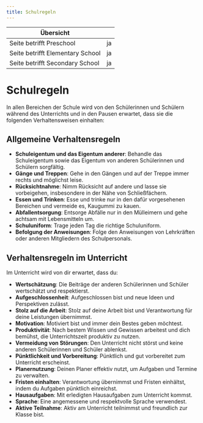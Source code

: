```yaml
---
title: Schulregeln
---
```

| Übersicht | |
| --- | --- |
| Seite betrifft Preschool | ja |
| Seite betrifft Elementary School | ja |
| Seite betrifft Secondary School | ja |

# Schulregeln

In allen Bereichen der Schule wird von den Schülerinnen und Schülern während des Unterrichts und in den Pausen erwartet, dass sie die folgenden Verhaltensweisen einhalten:

## Allgemeine Verhaltensregeln

- **Schuleigentum und das Eigentum anderer**: Behandle das Schuleigentum sowie das Eigentum von anderen Schülerinnen und Schülern sorgfältig.
- **Gänge und Treppen**: Gehe in den Gängen und auf der Treppe immer rechts und möglichst leise.
- **Rücksichtnahme**: Nimm Rücksicht auf andere und lasse sie vorbeigehen, insbesondere in der Nähe von Schließfächern.
- **Essen und Trinken**: Esse und trinke nur in den dafür vorgesehenen Bereichen und vermeide es, Kaugummi zu kauen.
- **Abfallentsorgung**: Entsorge Abfälle nur in den Mülleimern und gehe achtsam mit Lebensmitteln um.
- **Schuluniform**: Trage jeden Tag die richtige Schuluniform.
- **Befolgung der Anweisungen**: Folge den Anweisungen von Lehrkräften oder anderen Mitgliedern des Schulpersonals.

## Verhaltensregeln im Unterricht

Im Unterricht wird von dir erwartet, dass du:

- **Wertschätzung**: Die Beiträge der anderen Schülerinnen und Schüler wertschätzt und respektierst.
- **Aufgeschlossenheit**: Aufgeschlossen bist und neue Ideen und Perspektiven zulässt.
- **Stolz auf die Arbeit**: Stolz auf deine Arbeit bist und Verantwortung für deine Leistungen übernimmst.
- **Motivation**: Motiviert bist und immer dein Bestes geben möchtest.
- **Produktivität**: Nach bestem Wissen und Gewissen arbeitest und dich bemühst, die Unterrichtszeit produktiv zu nutzen.
- **Vermeidung von Störungen**: Den Unterricht nicht störst und keine anderen Schülerinnen und Schüler ablenkst.
- **Pünktlichkeit und Vorbereitung**: Pünktlich und gut vorbereitet zum Unterricht erscheinst.
- **Planernutzung**: Deinen Planer effektiv nutzt, um Aufgaben und Termine zu verwalten.
- **Fristen einhalten**: Verantwortung übernimmst und Fristen einhältst, indem du Aufgaben pünktlich einreichst.
- **Hausaufgaben**: Mit erledigten Hausaufgaben zum Unterricht kommst.
- **Sprache**: Eine angemessene und respektvolle Sprache verwendest.
- **Aktive Teilnahme**: Aktiv am Unterricht teilnimmst und freundlich zur Klasse bist.
